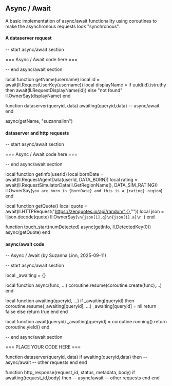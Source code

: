 ## Async / Await

A basic implementation of async/await functionality using coroutines to make the asynchronous requests look "synchronous".

<div class="script-box beginner">
<h4>A dataserver request</h4>
-- start async/await section

=== Async / Await code here ===

-- end async/await section


local function getName(username)
    local id = await(ll.RequestUserKey(username))
    local displayName = if uuid(id).istruthy then await(ll.RequestDisplayName(id)) else "not found"
    ll.OwnerSay(displayName)
end

function dataserver(queryid, data)
   awaiting(queryid,data)  -- async/await
end

async(getName, "suzannalinn")
</div>
<div class="script-box intermediate">
<h4>dataserver and http requests</h4>
-- start async/await section

=== Async / Await code here ===

-- end async/await section


local function getInfo(userId)
    local bornDate = await(ll.RequestAgentData(userId, DATA_BORN))
    local rating = await(ll.RequestSimulatorData(ll.GetRegionName(), DATA_SIM_RATING))
    ll.OwnerSay(`you are born in {bornDate} and this is a {rating} region`)
end

local function getQuote()
    local quote = await(ll.HTTPRequest("https://zenquotes.io/api/random",{},""))
    local json = lljson.decode(quote)
    ll.OwnerSay(`\n{json[1].q}\n{json[1].a}\n `)
end

function touch_start(numDetected)
    async(getInfo, ll.DetectedKey(0))
    async(getQuote)
end
</div>
<div class="script-box advanced">
<h4>async/await code</h4>
-- Async / Await (by Suzanna Linn, 2025-09-11)

-- start async/await section

local _awaiting = {}

local function async(func, ...)
    coroutine.resume(coroutine.create(func),...)
end

local function awaiting(queryid, ...)
    if _awaiting[queryid] then
        coroutine.resume(_awaiting[queryid], ...)
        _awaiting[queryid] = nil
        return false
    else
        return true
    end
end

local function await(queryid)
    _awaiting[queryid] = coroutine.running()
    return coroutine.yield()
end

-- end async/await section


=== PLACE YOUR CODE HERE ===


function dataserver(queryid, data)
   if awaiting(queryid,data) then  -- async/await
        -- other requests
   end
end

function http_response(request_id, status, metadata, body)
   if awaiting(request_id,body) then  -- async/await
        -- other requests
   end
end
</div>
